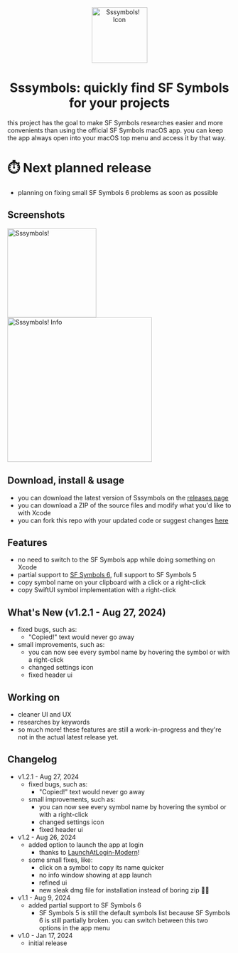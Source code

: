 <div align="center"><img width="125" alt="Sssymbols! Icon" src="https://github.com/user-attachments/assets/75c32ab4-b21b-4f83-a35d-b0828ec59d7f"></div>

<div align="center"><h1>Sssymbols: quickly find SF Symbols for your projects</h1></div>
this project has the goal to make SF Symbols researches easier and more convenients than using the official SF Symbols macOS app.
you can keep the app always open into your macOS top menu and access it by that way.

# ⏱️ Next planned release
- planning on fixing small SF Symbols 6 problems as soon as possible

## Screenshots
<img width="200" alt="Sssymbols!" src="https://github.com/user-attachments/assets/5f13290d-70e7-488e-8b80-a9eafc3504b7">
<img width="325" alt="Sssymbols! Info" src="https://github.com/user-attachments/assets/04850c24-fe3a-428f-a4d4-6e4061e1e5ef">

## Download, install & usage
- you can download the latest version of Sssymbols on the [releases page](https://github.com/ddvniele/Sssymbols/releases/latest)
- you can download a ZIP of the source files and modify what you'd like to with Xcode
- you can fork this repo with your updated code or suggest changes [here](https://github.com/ddvniele/Sssymbols/pulls)

## Features
- no need to switch to the SF Symbols app while doing something on Xcode
- partial support to [SF Symbols 6](https://developer.apple.com/sf-symbols/), full support to SF Symbols 5
- copy symbol name on your clipboard with a click or a right-click
- copy SwiftUI symbol implementation with a right-click

## What's New (v1.2.1 - Aug 27, 2024)
- fixed bugs, such as:
  - "Copied!" text would never go away
- small improvements, such as:
  - you can now see every symbol name by hovering the symbol or with a right-click
  - changed settings icon
  - fixed header ui

## Working on
- cleaner UI and UX
- researches by keywords
- so much more!
these features are still a work-in-progress and they're not in the actual latest release yet.

## Changelog
- v1.2.1 - Aug 27, 2024
  - fixed bugs, such as:
    - "Copied!" text would never go away
  - small improvements, such as:
    - you can now see every symbol name by hovering the symbol or with a right-click
    - changed settings icon
    - fixed header ui
- v1.2 - Aug 26, 2024
  - added option to launch the app at login
    - thanks to [LaunchAtLogin-Modern](https://github.com/sindresorhus/LaunchAtLogin-Modern)!
  - some small fixes, like:
    - click on a symbol to copy its name quicker
    - no info window showing at app launch
    - refined ui
    - new sleak dmg file for installation instead of boring zip 🤛🏻
- v1.1 - Aug 9, 2024
  - added partial support to SF Symbols 6
    - SF Symbols 5 is still the default symbols list because SF Symbols 6 is still partially broken. you can switch between this two options in the app menu
- v1.0 - Jan 17, 2024
  - initial release
